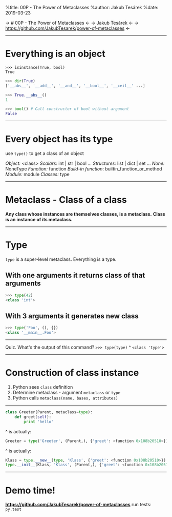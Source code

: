 %title: 00P - The Power of Metaclasses
%author: Jakub Tesárek
%date: 2019-03-23

-> # 00P - The Power of Metaclasses <-
-> Jakub Tesárek <-
-> https://github.com/JakubTesarek/power-of-metaclasses <-

---
# Everything is an object

```
>>> isinstance(True, bool)
True
```

```python
>>> dir(True)
['__abs__', '__add__', '__and__', '__bool__', '__ceil__' ...]
```

```python
>>> True.__abs__()
1
```

```python
>>> bool() # Call constructor of bool without argument
False
```

---

# Every object has its type
use `type()` to get a class of an object

*Object:*            \<class>
*Scalars:*           int | str | bool ...
*Structures:*        list | dict | set ...
*None:*              NoneType
*Function:*          function
*Build-in function*: builtin\_function\_or\_method
*Module:*            module
*Classes:*           type

---

# Metaclass - Class of a class
**Any class whose instances are themselves classes, is a metaclass.**
**Class is an instance of its metaclass.**

---

# Type
`type` is a super-level metaclass. Everything is a type.

## With one arguments it returns class of that arguments
```python
>>> type(42)
<class 'int'>
```

## With 3 arguments it generates new class
```python
>>> type('Foo', (), {})
<class '__main__.Foo'>
```

---
Quiz. What's the output of this command?
`>>> type(type)`
^
`<class 'type'>`

---

# Construction of class instance
1. Python sees `class` definition
2. Determine metaclass - argument `metaclass` or `type`
3. Python calls `metaclass(name, bases, attributes)`

---

```python
class Greeter(Parent, metaclass=type):
    def greet(self):
        print 'hello'
```
^
is actually:
```python
Greeter = type('Greeter', (Parent,), {'greet': <function 0x108b20510>})
```
^
is actually:
```python
Klass = type.__new__(type, 'Klass', {'greet': <function 0x108b20510>})
type.__init__(Klass, 'Klass', (Parent,), {'greet': <function 0x108b20510>})
```

---

# Demo time!
**https://github.com/JakubTesarek/power-of-metaclasses**
run tests: `py.test`
